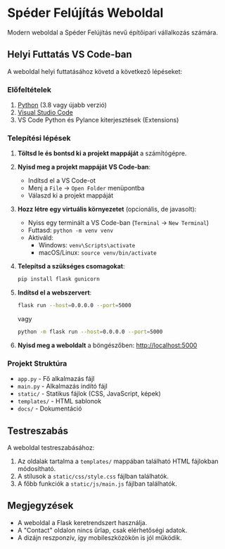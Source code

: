 # Spéder Felújítás Weboldal

Modern weboldal a Spéder Felújítás nevű építőipari vállalkozás számára.

## Helyi Futtatás VS Code-ban

A weboldal helyi futtatásához követd a következő lépéseket:

### Előfeltételek

1. [Python](https://www.python.org/downloads/) (3.8 vagy újabb verzió)
2. [Visual Studio Code](https://code.visualstudio.com/)
3. VS Code Python és Pylance kiterjesztések (Extensions)

### Telepítési lépések

1. **Töltsd le és bontsd ki a projekt mappáját** a számítógépre.

2. **Nyisd meg a projekt mappáját VS Code-ban**:
   - Indítsd el a VS Code-ot
   - Menj a `File` -> `Open Folder` menüpontba
   - Válaszd ki a projekt mappáját

3. **Hozz létre egy virtuális környezetet** (opcionális, de javasolt):
   - Nyiss egy terminált a VS Code-ban (`Terminal` -> `New Terminal`)
   - Futtasd: `python -m venv venv`
   - Aktiváld:
     - Windows: `venv\Scripts\activate`
     - macOS/Linux: `source venv/bin/activate`

4. **Telepítsd a szükséges csomagokat**:
   ```bash
   pip install flask gunicorn
   ```

5. **Indítsd el a webszervert**:
   ```bash
   flask run --host=0.0.0.0 --port=5000
   ```
   vagy
   ```bash
   python -m flask run --host=0.0.0.0 --port=5000
   ```

6. **Nyisd meg a weboldalt** a böngészőben: [http://localhost:5000](http://localhost:5000)

### Projekt Struktúra

- `app.py` - Fő alkalmazás fájl
- `main.py` - Alkalmazás indító fájl
- `static/` - Statikus fájlok (CSS, JavaScript, képek)
- `templates/` - HTML sablonok
- `docs/` - Dokumentáció

## Testreszabás

A weboldal testreszabásához:

1. Az oldalak tartalma a `templates/` mappában található HTML fájlokban módosítható.
2. A stílusok a `static/css/style.css` fájlban találhatók.
3. A főbb funkciók a `static/js/main.js` fájlban találhatók.

## Megjegyzések

- A weboldal a Flask keretrendszert használja.
- A "Contact" oldalon nincs űrlap, csak elérhetőségi adatok.
- A dizájn reszponzív, így mobileszközökön is jól működik.